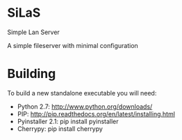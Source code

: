 <h1> SiLaS </h1>
Simple Lan Server

A simple fileserver with minimal configuration

<h1> Building </h1>

To build a new standalone executable you will need:
- Python 2.7: http://www.python.org/downloads/
- PIP: http://pip.readthedocs.org/en/latest/installing.html
- Pyinstaller 2.1: pip install pyinstaller
- Cherrypy: pip install cherrypy



